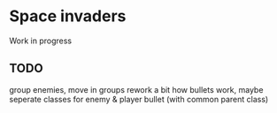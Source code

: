 # Space invaders

Work in progress

## TODO

group enemies, move in groups
rework a bit how bullets work, maybe seperate classes for enemy & player bullet (with common parent class)
